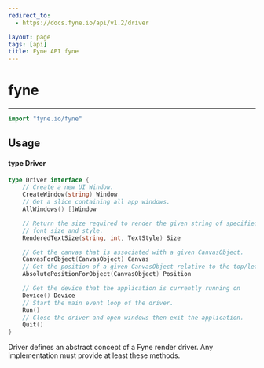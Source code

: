```yaml
---
redirect_to:
  - https://docs.fyne.io/api/v1.2/driver

layout: page
tags: [api]
title: Fyne API fyne
---
```



# fyne
---
```go
import "fyne.io/fyne"
```

## Usage

#### type Driver

```go
type Driver interface {
	// Create a new UI Window.
	CreateWindow(string) Window
	// Get a slice containing all app windows.
	AllWindows() []Window

	// Return the size required to render the given string of specified
	// font size and style.
	RenderedTextSize(string, int, TextStyle) Size

	// Get the canvas that is associated with a given CanvasObject.
	CanvasForObject(CanvasObject) Canvas
	// Get the position of a given CanvasObject relative to the top/left of a canvas.
	AbsolutePositionForObject(CanvasObject) Position

	// Get the device that the application is currently running on
	Device() Device
	// Start the main event loop of the driver.
	Run()
	// Close the driver and open windows then exit the application.
	Quit()
}
```

Driver defines an abstract concept of a Fyne render driver. Any implementation must provide at least these methods.
